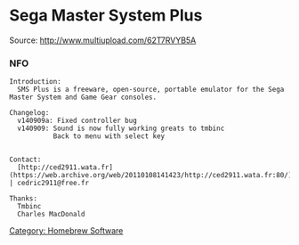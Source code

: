# Sega Master System Plus

Source: <http://www.multiupload.com/62T7RVYB5A>

### NFO

    Introduction:
      SMS Plus is a freeware, open-source, portable emulator for the Sega Master System and Game Gear consoles.

    Changelog:
      v140909a: Fixed controller bug
      v140909: Sound is now fully working greats to tmbinc
               Back to menu with select key


    Contact:
      [http://ced2911.wata.fr](https://web.archive.org/web/20110108141423/http://ced2911.wata.fr:80/) | cedric2911@free.fr

    Thanks:
      Tmbinc
      Charles MacDonald

[Category: Homebrew Software](/Homebrew)
